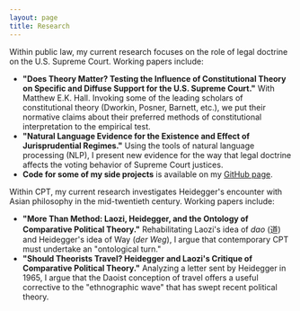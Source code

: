 ```yaml
---
layout: page
title: Research
---
```


Within public law, my current research focuses on the role of legal doctrine on the U.S. Supreme Court. Working papers include:

>
- **"Does Theory Matter? Testing the Influence of Constitutional Theory on Specific and Diffuse Support for the U.S. Supreme Court."** With Matthew E.K. Hall. Invoking some of the leading scholars of constitutional theory (Dworkin, Posner, Barnett, etc.), we put their normative claims about their preferred methods of constitutional interpretation to the empirical test.
- **"Natural Language Evidence for the Existence and Effect of Jurisprudential Regimes."** Using the tools of natural language processing (NLP), I present new evidence for the way that legal doctrine affects the voting behavior of Supreme Court justices.
- **Code for some of my side projects** is available on my [GitHub page](https://github.com/mattdahl).

Within CPT, my current research investigates Heidegger's encounter with Asian philosophy in the mid-twentieth century. Working papers include:

>
- **"More Than Method: Laozi, Heidegger, and the Ontology of Comparative Political Theory."** Rehabilitating Laozi's idea of *dao* (道) and Heidegger's idea of Way (*der Weg*), I argue that contemporary CPT must undertake an "ontological turn."
- **"Should Theorists Travel? Heidegger and Laozi's Critique of Comparative Political Theory."** Analyzing a letter sent by Heidegger in 1965, I argue that the Daoist conception of travel offers a useful corrective to the "ethnographic wave" that has swept recent political theory.
